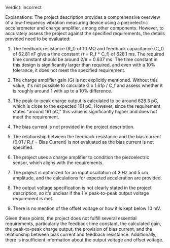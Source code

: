 Verdict: incorrect

Explanations: 
The project description provides a comprehensive overview of a low-frequency vibration measuring device using a piezoelectric accelerometer and charge amplifier, among other components. However, to accurately assess the project against the specified requirements, the details provided need to be evaluated:

1. The feedback resistance (R_f) of 10 MΩ and feedback capacitance (C_f) of 62.81 nF give a time constant (τ = R_f * C_f) of 628.1 ms. The required time constant should be around 2/π = 0.637 ms. The time constant in this design is significantly larger than required, and even with a 10% tolerance, it does not meet the specified requirement.

2. The charge amplifier gain (G) is not explicitly mentioned. Without this value, it's not possible to calculate G x 1.61p / C_f and assess whether it is roughly around 1 with up to a 10% difference.

3. The peak-to-peak charge output is calculated to be around 628.3 pC, which is close to the expected 161 pC. However, since the requirement states "around 161 pC," this value is significantly higher and does not meet the requirement.

4. The bias current is not provided in the project description.

5. The relationship between the feedback resistance and the bias current (0.01 / R_f = Bias Current) is not evaluated as the bias current is not specified.

6. The project uses a charge amplifier to condition the piezoelectric sensor, which aligns with the requirements.

7. The project is optimized for an input oscillation of 2 Hz and 5 cm amplitude, and the calculations for expected acceleration are provided.

8. The output voltage specification is not clearly stated in the project description, so it's unclear if the 1 V peak-to-peak output voltage requirement is met.

9. There is no mention of the offset voltage or how it is kept below 10 mV.

Given these points, the project does not fulfill several essential requirements, particularly the feedback time constant, the calculated gain, the peak-to-peak charge output, the provision of bias current, and the relationship between bias current and feedback resistance. Additionally, there is insufficient information about the output voltage and offset voltage.
